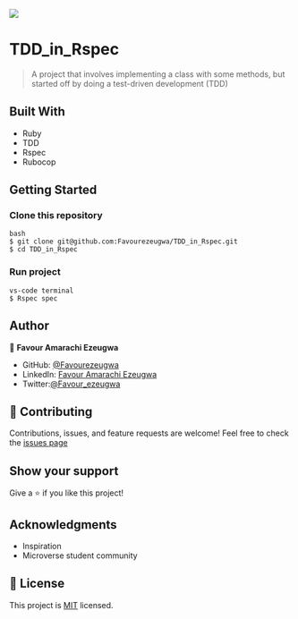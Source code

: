 ![](https://img.shields.io/badge/Microverse-blueviolet)

# TDD_in_Rspec

> A project that involves implementing a class with some methods, but started off by doing a test-driven development (TDD)

## Built With

- Ruby
- TDD
- Rspec
- Rubocop

## Getting Started

### Clone this repository

```
bash
$ git clone git@github.com:Favourezeugwa/TDD_in_Rspec.git
$ cd TDD_in_Rspec
```

### Run project

```
vs-code terminal
$ Rspec spec
```

## Author

👤 **Favour Amarachi Ezeugwa**

- GitHub: [@Favourezeugwa](https://github.com/Favourezeugwa)
- LinkedIn: [Favour Amarachi Ezeugwa](https://www.linkedin.com/in/favour-amarachi-ezeugwa-a5bb31149/)
- Twitter:[@Favour_ezeugwa](https://twitter.com/Favour_ezeugwa)

## 🤝 Contributing

Contributions, issues, and feature requests are welcome!
Feel free to check the [issues page](https://github.com/Favourezeugwa/TDD_in_Rspec/issues)

## Show your support

Give a ⭐️ if you like this project!

## Acknowledgments

- Inspiration
- Microverse student community

## 📝 License

This project is [MIT](./MIT.md) licensed.
